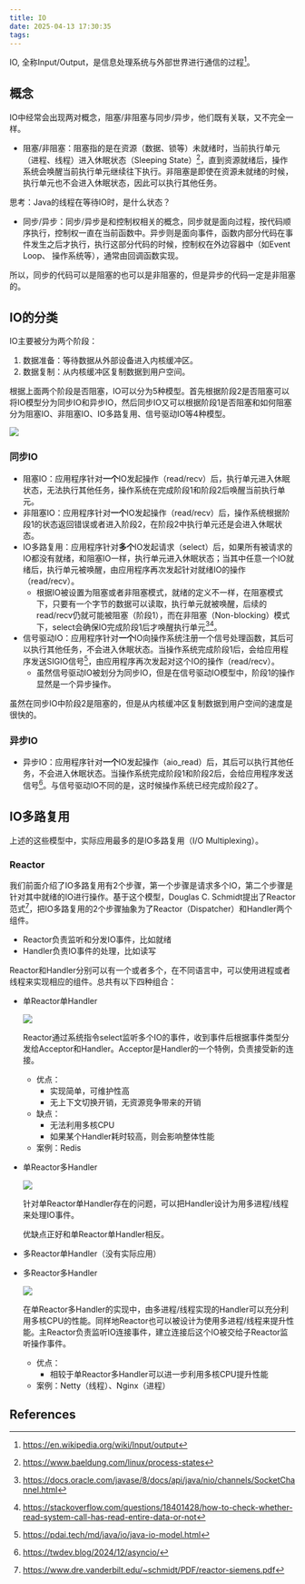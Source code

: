 ```yaml
---
title: IO
date: 2025-04-13 17:30:35
tags:
---
```


IO, 全称Input/Output，是信息处理系统与外部世界进行通信的过程[^1]。

## 概念

IO中经常会出现两对概念，阻塞/非阻塞与同步/异步，他们既有关联，又不完全一样。

+ 阻塞/非阻塞：阻塞指的是在资源（数据、锁等）未就绪时，当前执行单元（进程、线程）进入休眠状态（Sleeping State）[^2]，直到资源就绪后，操作系统会唤醒当前执行单元继续往下执行。非阻塞是即使在资源未就绪的时候，执行单元也不会进入休眠状态，因此可以执行其他任务。

思考：Java的线程在等待IO时，是什么状态？

+ 同步/异步：同步/异步是和控制权相关的概念，同步就是面向过程，按代码顺序执行，控制权一直在当前函数中。异步则是面向事件，函数内部分代码在事件发生之后才执行，执行这部分代码的时候，控制权在外边容器中（如Event Loop、 操作系统等），通常由回调函数实现。

所以，同步的代码可以是阻塞的也可以是非阻塞的，但是异步的代码一定是非阻塞的。


## IO的分类

IO主要被分为两个阶段：

1. 数据准备：等待数据从外部设备进入内核缓冲区。
2. 数据复制：从内核缓冲区复制数据到用户空间。

根据上面两个阶段是否阻塞，IO可以分为5种模型。首先根据阶段2是否阻塞可以将IO模型分为同步IO和异步IO，然后同步IO又可以根据阶段1是否阻塞和如何阻塞分为阻塞IO、非阻塞IO、IO多路复用、信号驱动IO等4种模型。

![](image.png)

### 同步IO

+ 阻塞IO：应用程序针对**一个**IO发起操作（read/recv）后，执行单元进入休眠状态，无法执行其他任务，操作系统在完成阶段1和阶段2后唤醒当前执行单元。
+ 非阻塞IO：应用程序针对**一个**IO发起操作（read/recv）后，操作系统根据阶段1的状态返回错误或者进入阶段2，在阶段2中执行单元还是会进入休眠状态。
+ IO多路复用：应用程序针对**多个**IO发起请求（select）后，如果所有被请求的IO都没有就绪，和阻塞IO一样，执行单元进入休眠状态；当其中任意一个IO就绪后，执行单元被唤醒，由应用程序再次发起针对就绪IO的操作（read/recv）。
  + 根据IO被设置为阻塞或者非阻塞模式，就绪的定义不一样，在阻塞模式下，只要有一个字节的数据可以读取，执行单元就被唤醒，后续的read/recv仍就可能被阻塞（阶段1），而在非阻塞（Non-blocking）模式下，select会确保IO完成阶段1后才唤醒执行单元[^3][^4]。
+ 信号驱动IO：应用程序针对**一个**IO向操作系统注册一个信号处理函数，其后可以执行其他任务，不会进入休眠状态。当操作系统完成阶段1后，会给应用程序发送SIGIO信号[^5]，由应用程序再次发起对这个IO的操作（read/recv）。
  + 虽然信号驱动IO被划分为同步IO，但是在信号驱动IO模型中，阶段1的操作显然是一个异步操作。

虽然在同步IO中阶段2是阻塞的，但是从内核缓冲区复制数据到用户空间的速度是很快的。

### 异步IO
+ 异步IO：应用程序针对**一个**IO发起操作（aio_read）后，其后可以执行其他任务，不会进入休眠状态。当操作系统完成阶段1和阶段2后，会给应用程序发送信号[^6]。与信号驱动IO不同的是，这时候操作系统已经完成阶段2了。

## IO多路复用

上述的这些模型中，实际应用最多的是IO多路复用（I/O Multiplexing）。

### Reactor

我们前面介绍了IO多路复用有2个步骤，第一个步骤是请求多个IO，第二个步骤是针对其中就绪的IO进行操作。基于这个模型，Douglas C. Schmidt提出了Reactor范式[^7]，把IO多路复用的2个步骤抽象为了Reactor（Dispatcher）和Handler两个组件。

+ Reactor负责监听和分发IO事件，比如就绪
+ Handler负责IO事件的处理，比如读写

Reactor和Handler分别可以有一个或者多个，在不同语言中，可以使用进程或者线程来实现相应的组件。总共有以下四种组合：

+ 单Reactor单Handler

  ![](srsh.png)

  Reactor通过系统指令select监听多个IO的事件，收到事件后根据事件类型分发给Acceptor和Handler。Acceptor是Handler的一个特例，负责接受新的连接。

  + 优点：
    + 实现简单，可维护性高
    + 无上下文切换开销，无资源竞争带来的开销
  + 缺点：
    + 无法利用多核CPU
    + 如果某个Handler耗时较高，则会影响整体性能
  + 案例：Redis

+ 单Reactor多Handler

  ![](srmh.png)

  针对单Reactor单Handler存在的问题，可以把Handler设计为用多进程/线程来处理IO事件。

  优缺点正好和单Reactor单Handler相反。

+ 多Reactor单Handler（没有实际应用）
+ 多Reactor多Handler

  ![](mrmh.png)

  在单Reactor多Handler的实现中，由多进程/线程实现的Handler可以充分利用多核CPU的性能。同样地Reactor也可以被设计为使用多进程/线程来提升性能。主Reactor负责监听IO连接事件，建立连接后这个IO被交给子Reactor监听操作事件。

  + 优点：
    + 相较于单Reactor多Handler可以进一步利用多核CPU提升性能
  + 案例：Netty（线程）、Nginx（进程）

## References

[^1]: <https://en.wikipedia.org/wiki/Input/output>
[^2]: <https://www.baeldung.com/linux/process-states>
[^3]: <https://docs.oracle.com/javase/8/docs/api/java/nio/channels/SocketChannel.html>
[^4]: <https://stackoverflow.com/questions/18401428/how-to-check-whether-read-system-call-has-read-entire-data-or-not>
[^5]: <https://pdai.tech/md/java/io/java-io-model.html>
[^6]: <https://twdev.blog/2024/12/asyncio/>
[^7]: <https://www.dre.vanderbilt.edu/~schmidt/PDF/reactor-siemens.pdf>
[^8]: <https://xiaolincoding.com/os/8_network_system/reactor.html>
